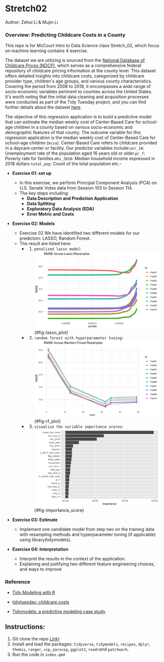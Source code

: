 # Stretch02
Author: Zehui Li & Mujin Li
### Overview: Predicting Childcare Costs in a County
This repo is for McCourt Intro to Data Science class Stretch_02, which focus on machine learning contains 4 exercise.

The dataset we are utilizing is sourced from the [National Database of Childcare Prices (NDCP)](https://www.dol.gov/agencies/wb/topics/featured-childcare), which serves as a comprehensive federal repository of childcare pricing information at the county level. This dataset offers detailed insights into childcare costs, categorized by childcare provider type, children's age groups, and various county characteristics. Covering the period from 2008 to 2018, it encompasses a wide range of socio-economic variables pertinent to counties across the United States. It's worth noting that the initial data cleaning and acquisition processes were conducted as part of the Tidy Tuesday project, and you can find further details about the dataset [here](https://github.com/rfordatascience/tidytuesday/blob/master/data/2023/2023-05-09/readme.md).

The objective of this regression application is to build a predictive model that can estimate the median weekly cost of Center-Based Care for school-age children in a county based on various socio-economic and demographic features of that county. The outcome variable for this regression application is the median weekly cost of Center-Based Care for school-age children (`mcsa`). Center-Based Care refers to childcare provided in a daycare center or facility. Our predictor variables include:`unr_16`: Unemployment rate of the population aged 16 years old or older.`pr_f`: Poverty rate for families.`mhi_2018`: Median household income expressed in 2018 dollars.`total_pop`: Count of the total population etc.- 

- **Exercise 01: set up**
   - In this exercise, we perform Principal Component Analysis (PCA) on U.S. Senate Votes data from Session 103 to Session 114.
   - The key steps including:
     -  **Data Description and Prediction Application** 
     -  **Data Splitting** 
     -  **Exploratory Data Analysis (EDA)**
     -  **Error Metric and Costs**
   
- **Exercise 02: Models** 
   - Exercise 02 We have identified two different models for our prediction: LASSO, Random Forest.
   - The result are listed here:
     - 1. `penalized lasso model`:
![penalized lasso model](lasso_plot.png){#fig-lasso_plot}

     - 2. `random forest with hyperparameter tuning`:
![random forest](rf_plot.jpg){#fig-rf_plot}

     - 3. `visualize the variable importance scores`:
![variable importance scores](rf_importance.png){#fig-importance_score}


- **Exercise 03: Estimate** 
  - Implement one candidate model from step two on the training data with resampling methods and hyperparameter tuning (if applicable) using library(tidymodels).

- **Exercise 04: Interpretation** 
  - Interpret the results in the context of the application.
  - Explaining and justifying two different feature engineering choices, and ways to improve

### Reference

- [Tidy Modeling with R](https://www.tmwr.org/resampling)

- [tidytuesday: childcare costs](https://github.com/rfordatascience/tidytuesday/blob/master/data/2023/2023-05-09/readme.md)

- [Tidymodels: a predictive modeling case study](https://www.tidymodels.org/start/)

## Instructions:
1. Git clone the repo [Link](https://github.com/claregogo/Stretch02.git))
2. Install and load the packages: `tidyverse`, `tidymodels`, `recipes`, `dplyr`, `themis`, `ranger`, `vip`, `parsnip`, `ggplot2`, `readr`and `patchwork`.
3. Run the code in `index.qmd`


